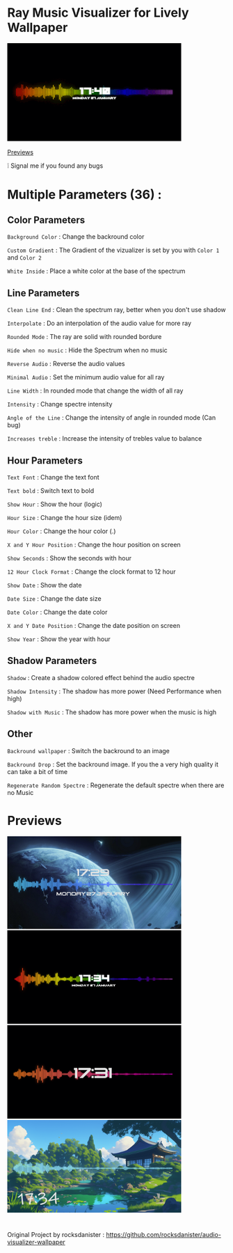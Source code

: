 # Ray Music Visualizer for Lively Wallpaper

<img src="/video.gif" width="400" />

[Previews](#previews)

❕ Signal me if you found any bugs

# Multiple Parameters (36) :


## Color Parameters

`Background Color` : Change the backround color 

`Custom Gradient` : The Gradient of the vizualizer is set by you with `Color 1` and `Color 2`

`White Inside` : Place a white color at the base of the spectrum

## Line Parameters

`Clean Line End` : Clean the spectrum ray, better when you don't use shadow

`Interpolate` : Do an interpolation of the audio value for more ray

`Rounded Mode` : The ray are solid with rounded bordure

`Hide when no music` : Hide the Spectrum when no music

`Reverse Audio` : Reverse the audio values

`Minimal Audio` : Set the minimum audio value for all ray

`Line Width` : In rounded mode that change the width of all ray

`Intensity` : Change spectre intensity

`Angle of the Line` : Change the intensity of angle in rounded mode (Can bug)

`Increases treble` : Increase the intensity of trebles value to balance

## Hour Parameters

`Text Font` : Change the text font

`Text bold` : Switch text to bold

`Show Hour` : Show the hour (logic)

`Hour Size` : Change the hour size (idem)

`Hour Color` : Change the hour color (.)

`X and Y Hour Position` : Change the hour position on screen

`Show Seconds` : Show the seconds with hour

`12 Hour Clock Format` : Change the clock format to 12 hour

`Show Date` : Show the date 

`Date Size` : Change the date size 

`Date Color` : Change the date color 

`X and Y Date Position` : Change the date position on screen

`Show Year` : Show the year with hour

## Shadow Parameters

`Shadow` : Create a shadow colored effect behind the audio spectre

`Shadow Intensity` : The shadow has more power (Need Performance when high)

`Shadow with Music` : The shadow has more power when the music is high


## Other

`Backround wallpaper` : Switch the backround to an image

`Backround Drop` : Set the backround image. If you the a very high quality it can take a bit of time

`Regenerate Random Spectre` : Regenerate the default spectre when there are no Music

# Previews

<img src="/previews/preview1.png" width="400" /><img src="/previews/preview4.png" width="400" />
<img src="/previews/preview2.png" width="400" /><img src="/previews/preview3.png" width="400" />

#

Original Project by rocksdanister : https://github.com/rocksdanister/audio-visualizer-wallpaper
